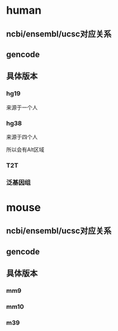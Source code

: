 # human

## ncbi/ensembl/ucsc对应关系

## gencode

## 具体版本

### hg19

来源于一个人

### hg38

来源于四个人

所以会有Alt区域

### T2T

### 泛基因组

# mouse

## ncbi/ensembl/ucsc对应关系

## gencode

## 具体版本

### mm9

### mm10

### m39

